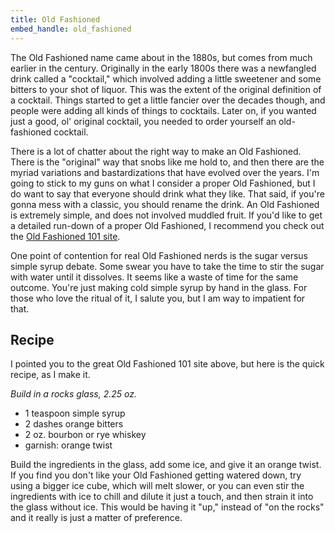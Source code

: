 ```yaml
---
title: Old Fashioned
embed_handle: old_fashioned
---
```


<amp-img width="800" height="527" layout="responsive" src="/assets/images/oldfashioned.jpg"></amp-img>

The Old Fashioned name came about in the 1880s, but comes from much earlier in the century. Originally in the early 1800s there was a newfangled drink called a "cocktail," which involved adding a little sweetener and some bitters to your shot of liquor. This was the extent of the original definition of a cocktail. Things started to get a little fancier over the decades though, and people were adding all kinds of things to cocktails. Later on, if you wanted just a good, ol' original cocktail, you needed to order yourself an old-fashioned cocktail.

There is a lot of chatter about the right way to make an Old Fashioned. There is the "original" way that snobs like me hold to, and then there are the myriad variations and bastardizations that have evolved over the years. I'm going to stick to my guns on what I consider a proper Old Fashioned, but I do want to say that everyone should drink what they like. That said, if you're gonna mess with a classic, you should rename the drink. An Old Fashioned is extremely simple, and does not involved muddled fruit. If you'd like to get a detailed run-down of a proper Old Fashioned, I recommend you check out the [Old Fashioned 101 site](http://oldfashioned101.com/).

One point of contention for real Old Fashioned nerds is the sugar versus simple syrup debate. Some swear you have to take the time to stir the sugar with water until it dissolves. It seems like a waste of time for the same outcome. You're just making cold simple syrup by hand in the glass. For those who love the ritual of it, I salute you, but I am way to impatient for that.

## Recipe
I pointed you to the great Old Fashioned 101 site above, but here is the quick recipe, as I make it.

*Build in a rocks glass, 2.25 oz.*

- 1 teaspoon simple syrup
- 2 dashes orange bitters
- 2 oz. bourbon or rye whiskey
- garnish: orange twist

Build the ingredients in the glass, add some ice, and give it an orange twist. If you find you don't like your Old Fashioned getting watered down, try using a bigger ice cube, which will melt slower, or you can even stir the ingredients with ice to chill and dilute it just a touch, and then strain it into the glass without ice. This would be having it "up," instead of "on the rocks" and it really is just a matter of preference.
